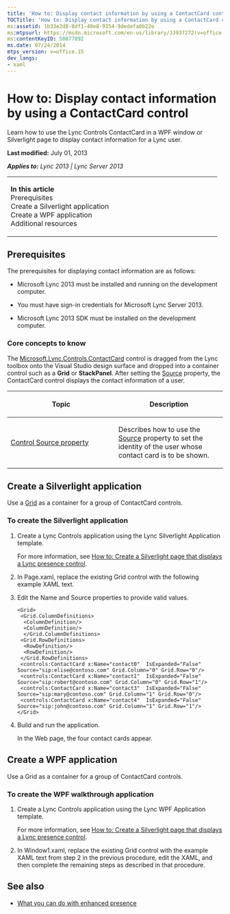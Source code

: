 ```yaml
---
title: 'How to: Display contact information by using a ContactCard control'
TOCTitle: 'How to: Display contact information by using a ContactCard control'
ms:assetid: 1b33e2d8-8df1-40e8-9354-9dedefa0b22e
ms:mtpsurl: https://msdn.microsoft.com/en-us/library/JJ937272(v=office.15)
ms:contentKeyID: 50877092
ms.date: 07/24/2014
mtps_version: v=office.15
dev_langs:
- xaml
---
```


# How to: Display contact information by using a ContactCard control

Learn how to use the Lync Controls ContactCard in a WPF window or Silverlight page to display contact information for a Lync user.

**Last modified:** July 01, 2013

***Applies to:** Lync 2013 | Lync Server 2013*

<table>
<colgroup>
<col style="width: 50%" />
<col style="width: 50%" />
</colgroup>
<tbody>
<tr class="odd">
<td><p><strong>In this article</strong><br />
Prerequisites<br />
Create a Silverlight application<br />
Create a WPF application<br />
Additional resources</p></td>
<td><p></p></td>
</tr>
</tbody>
</table>

## Prerequisites

The prerequisites for displaying contact information are as follows:

  - Microsoft Lync 2013 must be installed and running on the development computer.

  - You must have sign-in credentials for Microsoft Lync Server 2013.

  - Microsoft Lync 2013 SDK must be installed on the development computer.

### Core concepts to know

The [Microsoft.Lync.Controls.ContactCard](https://msdn.microsoft.com/en-us/library/hh379168\(v=office.15\)) control is dragged from the Lync toolbox onto the Visual Studio design surface and dropped into a container control such as a **Grid** or **StackPanel**. After setting the [Source](https://msdn.microsoft.com/en-us/library/hh363511\(v=office.15\)) property, the ContactCard control displays the contact information of a user.

<table>
<colgroup>
<col style="width: 50%" />
<col style="width: 50%" />
</colgroup>
<thead>
<tr class="header">
<th><p>Topic</p></th>
<th><p>Description</p></th>
</tr>
</thead>
<tbody>
<tr class="odd">
<td><p><a href="control-source-property.md">Control Source property</a></p></td>
<td><p>Describes how to use the <a href="https://msdn.microsoft.com/en-us/library/hh363511(v=office.15)">Source</a> property to set the identity of the user whose contact card is to be shown.</p></td>
</tr>
</tbody>
</table>

## Create a Silverlight application

Use a [Grid](http://msdn2.microsoft.com/en-us/library/ms610550) as a container for a group of ContactCard controls.

### To create the Silverlight application

1.  Create a Lync Controls application using the Lync Silverlight Application template.
    
    For more information, see [How to: Create a Silverlight page that displays a Lync presence control](how-to-create-a-silverlight-page-that-displays-a-lync-presence-control.md).

2.  In Page.xaml, replace the existing Grid control with the following example XAML text.

3.  Edit the Name and Source properties to provide valid values.
    
    ```xaml
    <Grid>
     <Grid.ColumnDefinitions>
      <ColumnDefinition/>
      <ColumnDefinition/>
      </Grid.ColumnDefinitions>
     <Grid.RowDefinitions>
      <RowDefinition/>
      <RowDefinition/>
     </Grid.RowDefinitions>
     <controls:ContactCard x:Name="contact0"  IsExpanded="False" Source="sip:elise@contoso.com" Grid.Column="0" Grid.Row="0"/>
     <controls:ContactCard x:Name="contact1"  IsExpanded="False" Source="sip:robert@contoso.com" Grid.Column="0" Grid.Row="1"/>
     <controls:ContactCard x:Name="contact3"  IsExpanded="False" Source="sip:mary@contoso.com" Grid.Column="1" Grid.Row="0"/>
     <controls:ContactCard x:Name="contact4"  IsExpanded="False" Source="sip:john@contoso.com" Grid.Column="1" Grid.Row="1"/>
    </Grid>
    ```

4.  Build and run the application.
    
    In the Web page, the four contact cards appear.

## Create a WPF application

Use a Grid as a container for a group of ContactCard controls.

### To create the WPF walkthrough application

1.  Create a Lync Controls application using the Lync WPF Application template.
    
    For more information, see [How to: Create a Silverlight page that displays a Lync presence control](how-to-create-a-silverlight-page-that-displays-a-lync-presence-control.md).

2.  In Window1.xaml, replace the existing Grid control with the example XAML text from step 2 in the previous procedure, edit the XAML, and then complete the remaining steps as described in that procedure.

## See also

  - [What you can do with enhanced presence](what-you-can-do-with-enhanced-presence.md)

